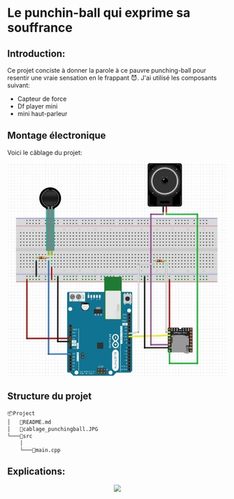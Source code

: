 # __Le punchin-ball qui exprime sa souffrance__

## Introduction: 
Ce projet conciste à donner la parole à ce pauvre punching-ball pour resentir une vraie sensation en le frappant 😈. J'ai utilisé les 
composants suivant:

* Capteur de force
* Df player mini
* mini haut-parleur


## Montage électronique
Voici le câblage du projet:

![](cablage_punchingball.JPG#center)

## Structure du projet
```
📦Project
│   📜README.md
│   📜cablage_punchingball.JPG   
└───📂src
    │
    └───📜main.cpp

```
## Explications:

<span style="display:block;text-align:center">

[![](punch.gif#center)](https://youtu.be/FlmrZ26s-9A)

</span>

    